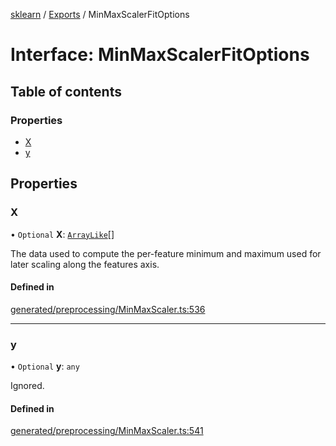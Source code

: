 [sklearn](../readme.md) / [Exports](../modules.md) / MinMaxScalerFitOptions

# Interface: MinMaxScalerFitOptions

## Table of contents

### Properties

- [X](MinMaxScalerFitOptions.md#x)
- [y](MinMaxScalerFitOptions.md#y)

## Properties

### X

• `Optional` **X**: [`ArrayLike`](../modules.md#arraylike)[]

The data used to compute the per-feature minimum and maximum used for later scaling along the features axis.

#### Defined in

[generated/preprocessing/MinMaxScaler.ts:536](https://github.com/transitive-bullshit/scikit-learn-ts/blob/367336a/packages/sklearn/src/generated/preprocessing/MinMaxScaler.ts#L536)

___

### y

• `Optional` **y**: `any`

Ignored.

#### Defined in

[generated/preprocessing/MinMaxScaler.ts:541](https://github.com/transitive-bullshit/scikit-learn-ts/blob/367336a/packages/sklearn/src/generated/preprocessing/MinMaxScaler.ts#L541)
